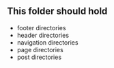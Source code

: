 ## This folder should hold

- footer directories
- header directories
- navigation directories
- page directories
- post directories
